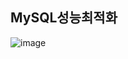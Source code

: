 ## MySQL성능최적화

![image](https://github.com/user-attachments/assets/02019e6e-7091-4e07-9ff6-6759cbc9ff74)
